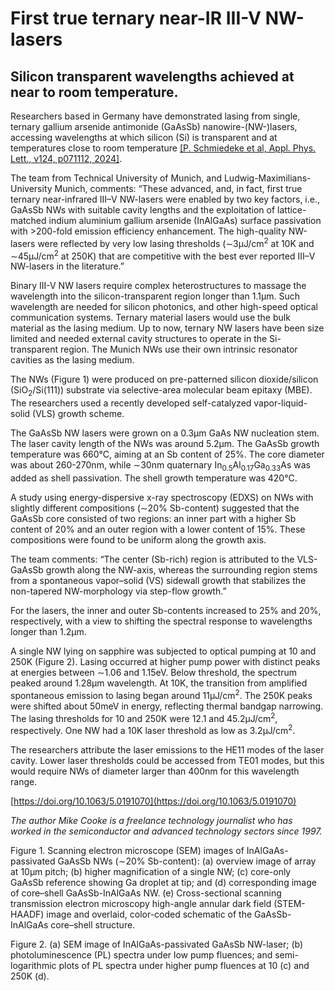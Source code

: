 # First true ternary near-IR III-V NW-lasers

## Silicon transparent wavelengths achieved at near to room temperature.

Researchers based in Germany have demonstrated lasing from single, ternary gallium arsenide antimonide (GaAsSb) nanowire-(NW-)lasers, accessing wavelengths at which silicon (Si) is transparent and at temperatures close to room temperature [[P. Schmiedeke et al, Appl. Phys. Lett., v124, p071112, 2024]](https://doi.org/10.1063/5.0191070).

The team from Technical University of Munich, and Ludwig-Maximilians-University Munich, comments: “These advanced, and, in fact, first true ternary near-infrared III–V NW-lasers were enabled by two key factors, i.e., GaAsSb NWs with suitable cavity lengths and the exploitation of lattice-matched indium aluminium gallium arsenide (InAlGaAs) surface passivation with &gt;200-fold emission efficiency enhancement. The high-quality NW-lasers were reflected by very low lasing thresholds (&sim;3&micro;J/cm<sup>2</sup> at 10K and &sim;45&micro;J/cm<sup>2</sup> at 250K) that are competitive with the best ever reported III–V NW-lasers in the literature.”

Binary III-V NW lasers require complex heterostructures to massage the wavelength into the silicon-transparent region longer than 1.1&micro;m. Such wavelength are needed for silicon photonics, and other high-speed optical communication systems. Ternary material lasers would use the bulk material as the lasing medium. Up to now, ternary NW lasers have been size limited and needed external cavity structures to operate in the Si-transparent region. The Munich NWs use their own intrinsic resonator cavities as the lasing medium.

The NWs (Figure 1) were produced on pre-patterned silicon dioxide/silicon (SiO<sub>2</sub>/Si(111)) substrate via selective-area molecular beam epitaxy (MBE). The researchers used a recently developed self-catalyzed vapor-liquid-solid (VLS) growth scheme.

The GaAsSb NW lasers were grown on a 0.3&micro;m GaAs NW nucleation stem. The laser cavity length of the NWs was around 5.2&micro;m. The GaAsSb growth temperature was 660&deg;C, aiming at an Sb content of 25%. The core diameter was about 260-270nm, while &sim;30nm quaternary In<sub>0.5</sub>Al<sub>0.17</sub>Ga<sub>0.33</sub>As was added as shell passivation. The shell growth temperature was 420&deg;C.

A study using energy-dispersive x-ray spectroscopy (EDXS) on NWs with slightly different compositions (&sim;20% Sb-content) suggested that the GaAsSb core consisted of two regions: an inner part with a higher Sb content of 20% and an outer region with a lower content of 15%. These compositions were found to be uniform along the growth axis.

The team comments: “The center (Sb-rich) region is attributed to the VLS-GaAsSb growth along the NW-axis, whereas the surrounding region stems from a spontaneous vapor–solid (VS) sidewall growth that stabilizes the non-tapered NW-morphology via step-flow growth.”

For the lasers, the inner and outer Sb-contents increased to 25% and 20%, respectively, with a view to shifting the spectral response to wavelengths longer than 1.2&micro;m.

A single NW lying on sapphire was subjected to optical pumping at 10 and 250K (Figure 2). Lasing occurred at higher pump power with distinct peaks at energies between &sim;1.06 and 1.15eV. Below threshold, the spectrum peaked around 1.28&micro;m wavelength. At 10K, the transition from amplified spontaneous emission to lasing began around 11&micro;J/cm<sup>2</sup>. The 250K peaks were shifted about 50meV in energy, reflecting thermal bandgap narrowing. The lasing thresholds for 10 and 250K were 12.1 and 45.2&micro;J/cm<sup>2</sup>, respectively. One NW had a 10K laser threshold as low as 3.2&micro;J/cm<sup>2</sup>.

The researchers attribute the laser emissions to the HE11 modes of the laser cavity. Lower laser thresholds could be accessed from TE01 modes, but this would require NWs of diameter larger than 400nm for this wavelength range.

[https://doi.org/10.1063/5.0191070](https://doi.org/10.1063/5.0191070)

_The author Mike Cooke is a freelance technology journalist who has worked in the semiconductor and advanced technology sectors since 1997._

Figure 1. Scanning electron microscope (SEM) images of InAlGaAs-passivated GaAsSb NWs (&sim;20% Sb-content): (a) overview image of array at 10&micro;m pitch; (b) higher magnification of a single NW; (c) core-only GaAsSb reference showing Ga droplet at tip; and (d) corresponding image of core–shell GaAsSb-InAlGaAs NW. (e) Cross-sectional scanning transmission electron microscopy high-angle annular dark field (STEM-HAADF) image and overlaid, color-coded schematic of the GaAsSb-InAlGaAs core–shell structure. 

Figure 2. (a) SEM image of InAlGaAs-passivated GaAsSb NW-laser; (b) photoluminescence (PL) spectra under low pump fluences; and semi-logarithmic plots of PL spectra under higher pump fluences at 10 (c) and 250K (d). 
